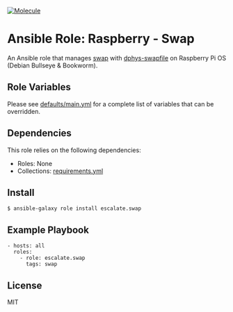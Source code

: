 [![Molecule](https://github.com/escalate/ansible-raspberry-swap/actions/workflows/molecule.yml/badge.svg?branch=master&event=push)](https://github.com/escalate/ansible-raspberry-swap/actions/workflows/molecule.yml)

# Ansible Role: Raspberry - Swap

An Ansible role that manages [swap](https://wiki.debian.org/Swap) with [dphys-swapfile](http://neil.franklin.ch/Projects/dphys-swapfile/) on Raspberry Pi OS (Debian Bullseye & Bookworm).

## Role Variables

Please see [defaults/main.yml](https://github.com/escalate/ansible-raspberry-swap/blob/master/defaults/main.yml) for a complete list of variables that can be overridden.

## Dependencies

This role relies on the following dependencies:

* Roles: None
* Collections: [requirements.yml](https://github.com/escalate/ansible-raspberry-swap/blob/master/requirements.yml)

## Install

```
$ ansible-galaxy role install escalate.swap
```

## Example Playbook

```
- hosts: all
  roles:
    - role: escalate.swap
      tags: swap
```

## License

MIT

